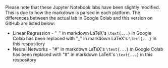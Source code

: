 Please note that these Jupyter Notebook labs have been slightly modified. This is due to how the markdown is parsed in each platform. The differences between the actual lab in Google Colab and this version on GitHub are listed below:

- Linear Regression - "_" in markdown LaTeX's `\text{...}` in Google Colab has been replaced with "\_" in markdown LaTeX's `\text{...}` in this respository
- Neural Networks - "#" in markdown LaTeX's `\text{...}` in Google Colab has been replaced with "\#" in markdown LaTeX's `\text{...}` in this respository